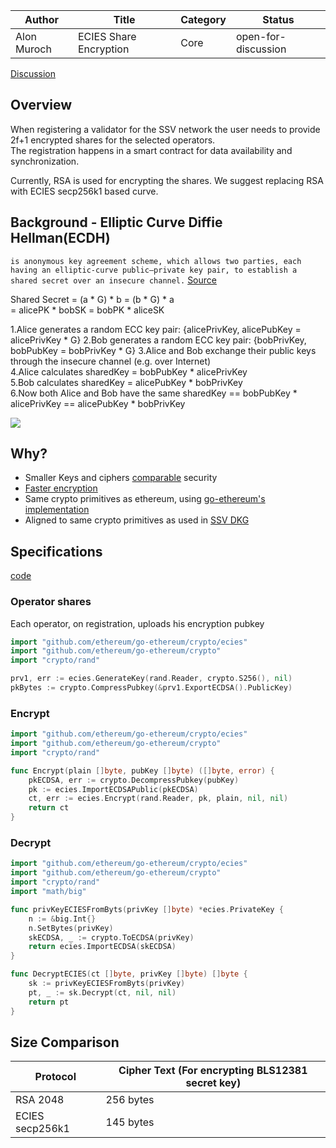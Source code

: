 | Author      | Title                  | Category | Status |
|-------------|------------------------|----------|--------|
| Alon Muroch | ECIES Share Encryption | Core     | open-for-discussion  |

[Discussion](https://github.com/bloxapp/SIPs/discussions/19)

## Overview
When registering a validator for the SSV network the user needs to provide 2f+1 encrypted shares for the selected operators.  
The registration happens in a smart contract for data availability and synchronization.

Currently, RSA is used for encrypting the shares. We suggest replacing RSA with ECIES secp256k1 based curve.

## Background - Elliptic Curve Diffie Hellman(ECDH) 
`is anonymous key agreement scheme, which allows two parties, each having an elliptic-curve public–private key pair, to establish a shared secret over an insecure channel.`
[Source](https://cryptobook.nakov.com/asymmetric-key-ciphers/ecdh-key-exchange)

Shared Secret  = (a * G) * b = (b * G) * a  
        = alicePK * bobSK = bobPK * aliceSK 

1.Alice generates a random ECC key pair: {alicePrivKey, alicePubKey = alicePrivKey * G}
2.Bob generates a random ECC key pair: {bobPrivKey, bobPubKey = bobPrivKey * G}
3.Alice and Bob exchange their public keys through the insecure channel (e.g. over Internet)  
4.Alice calculates sharedKey = bobPubKey * alicePrivKey  
5.Bob calculates sharedKey = alicePubKey * bobPrivKey  
6.Now both Alice and Bob have the same sharedKey == bobPubKey * alicePrivKey == alicePubKey * bobPrivKey

![](https://60896510-files.gitbook.io/~/files/v0/b/gitbook-x-prod.appspot.com/o/spaces%2F-LhlOQMrG9bRiqWpegM0%2Fuploads%2Fgit-blob-19769dbf2cf56f28a6fab0b90fb10a8ab1506874%2Fecies.png?alt=media)

## Why?
* Smaller Keys and ciphers [comparable](https://www.ssl2buy.com/wiki/rsa-vs-ecc-which-is-better-algorithm-for-security) security
* [Faster encryption](https://www.researchgate.net/figure/Encryption-time-comparison-between-ECIES-and-RSA-AES_fig5_277941706)
* Same crypto primitives as ethereum, using [go-ethereum's implementation](https://github.com/ethereum/go-ethereum/blob/master/crypto/ecies/ecies.go)
* Aligned to same crypto primitives as used in [SSV DKG](https://github.com/bloxapp/SIPs/blob/main/sips/dkg.md)

## Specifications
[code](https://github.com/bloxapp/ssv-experiments/blob/master/ecies/ecies_test.go)

### Operator shares
Each operator, on registration, uploads his encryption pubkey

```go
import "github.com/ethereum/go-ethereum/crypto/ecies"
import "github.com/ethereum/go-ethereum/crypto"
import "crypto/rand"

prv1, err := ecies.GenerateKey(rand.Reader, crypto.S256(), nil)
pkBytes := crypto.CompressPubkey(&prv1.ExportECDSA().PublicKey)
```

### Encrypt

```go
import "github.com/ethereum/go-ethereum/crypto/ecies"
import "github.com/ethereum/go-ethereum/crypto"
import "crypto/rand"

func Encrypt(plain []byte, pubKey []byte) ([]byte, error) {
    pkECDSA, err := crypto.DecompressPubkey(pubKey)
    pk := ecies.ImportECDSAPublic(pkECDSA)
    ct, err := ecies.Encrypt(rand.Reader, pk, plain, nil, nil)
    return ct
}
```

### Decrypt

```go
import "github.com/ethereum/go-ethereum/crypto/ecies"
import "github.com/ethereum/go-ethereum/crypto"
import "crypto/rand"
import "math/big"

func privKeyECIESFromByts(privKey []byte) *ecies.PrivateKey {
    n := &big.Int{}
    n.SetBytes(privKey)
    skECDSA, _ := crypto.ToECDSA(privKey)
    return ecies.ImportECDSA(skECDSA)
}

func DecryptECIES(ct []byte, privKey []byte) []byte {
    sk := privKeyECIESFromByts(privKey)
    pt, _ := sk.Decrypt(ct, nil, nil)
    return pt
}
```

## Size Comparison

| Protocol    | Cipher Text (For encrypting BLS12381 secret key) |
|-------------|--------------------------------------------------|
| RSA 2048    | 256 bytes                                        |
| ECIES secp256k1 | 145 bytes                                        |